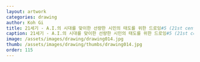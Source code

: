 ```yaml
---
layout: artwork
categories: drawing
author: Koh Gi
title: 21세기 - A.I.의 시대를 맞이한 선량한 시민의 태도를 위한 드로잉#5 (21st century - the attitude of good citizen in the face of the age of A.I.#5)
caption: 21세기 - A.I.의 시대를 맞이한 선량한 시민의 태도를 위한 드로잉#5 (21st century - the attitude of good citizen in the face of the age of A.I.#5)_pencil on paper_40×30㎝_2016
image: /assets/images/drawing/drawing014.jpg
thumb: /assets/images/drawing/thumbs/drawing014.jpg
order: 115
---
```

